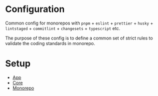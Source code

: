 # Configuration

Common config for monorepos with `pnpm` + `eslint` + `prettier` + `husky` + `lintstaged` + `commitlint` + `changesets` + `typescript` etc.

The purpose of these config is to define a common set of strict rules to validate the coding standards in monorepo.

# Setup

- [App](./app/README.md)
- [Core](./monorepo/README.md)
- [Monorepo](./core/README.md)
